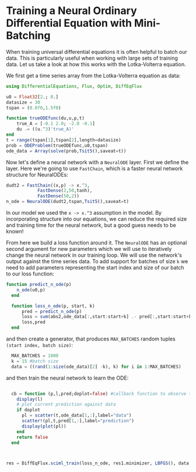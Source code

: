 # Training a Neural Ordinary Differential Equation with Mini-Batching

When training universal differential equations it is often helpful to batch our data. This is particularly useful when working with large sets of training data. Let us take a look at how this works with the Lotka-Volterra equation.

We first get a time series array from the Lotka-Volterra equation as data:



```julia
using DifferentialEquations, Flux, Optim, DiffEqFlux

u0 = Float32[2.; 0.]
datasize = 30
tspan = (0.0f0,1.5f0)

function trueODEfunc(du,u,p,t)
    true_A = [-0.1 2.0; -2.0 -0.1]
    du .= ((u.^3)'true_A)'
end
t = range(tspan[1],tspan[2],length=datasize)
prob = ODEProblem(trueODEfunc,u0,tspan)
ode_data = Array(solve(prob,Tsit5(),saveat=t))
```

Now let's define a neural network with a `NeuralODE` layer. First we define the layer. Here we're going to use `FastChain`, which is a faster neural network structure for NeuralODEs:

```julia
dudt2 = FastChain((x,p) -> x.^3,
            FastDense(2,50,tanh),
            FastDense(50,2))
n_ode = NeuralODE(dudt2,tspan,Tsit5(),saveat=t)
```

In our model we used the `x -> x.^3` assumption in the model. By incorporating structure into our equations, we can reduce the required size and training time for the neural network, but a good guess needs to be known!

From here we build a loss function around it. The `NeuralODE` has an optional second argument for new parameters which we will use to iteratively change the neural network in our training loop. We will use the network's output against the time series data. To add support for batches of size `k` we need to add parameters representing the start index and size of our batch to our loss function:

```julia
function predict_n_ode(p)
    n_ode(u0,p)
  end

  function loss_n_ode(p, start, k)
      pred = predict_n_ode(p)
      loss = sum(abs2,ode_data[:,start:start+k] .- pred[:,start:start+k])
      loss,pred
  end

```

and then create a generator, that produces `MAX_BATCHES` random tuples `(start index, batch size)`:

```julia
  MAX_BATCHES = 1000
  k = 15 #batch size
  data = ((rand(1:size(ode_data)[2] -k), k) for i in 1:MAX_BATCHES)
```
and then train the neural network to learn the ODE:

```julia

  cb = function (p,l,pred;doplot=false) #callback function to observe training
    display(l)
    # plot current prediction against data
    if doplot
      pl = scatter(t,ode_data[1,:],label="data")
      scatter!(pl,t,pred[1,:],label="prediction")
      display(plot(pl))
    end
    return false
  end



res = DiffEqFlux.sciml_train(loss_n_ode, res1.minimizer, LBFGS(), data, cb = cb)

```
